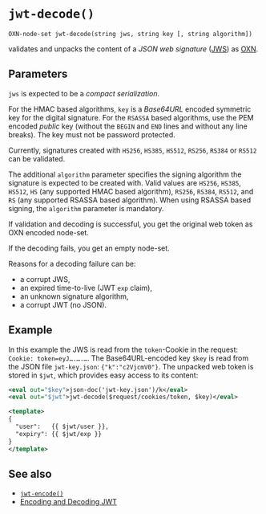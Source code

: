 # `jwt-decode()`

```
OXN-node-set jwt-decode(string jws, string key [, string algorithm])
```

validates and unpacks the content of a _JSON web signature_ ([JWS](https://tools.ietf.org/html/rfc7515)) as [OXN](Templating#object-xml-notation).


## Parameters

`jws` is expected to be a _compact serialization_.

For the HMAC based algorithms, `key` is a _Base64URL_ encoded symmetric key for the digital signature. For the `RSASSA` based algorithms, use the PEM encoded *public* key (without the `BEGIN` and `END` lines and without any line breaks). The key must not be password protected.

Currently, signatures created with `HS256`, `HS385`, `HS512`, `RS256`, `RS384` or `RS512` can be validated.

The additional `algorithm` parameter specifies the signing algorithm the signature is expected to be created with. Valid values are `HS256`, `HS385`, `HS512`, `HS` (any supported HMAC based algorithm), `RS256`, `RS384`, `RS512`, and `RS` (any supported RSASSA based algorithm). When using RSASSA based signing, the `algorithm` parameter is mandatory.

If validation and decoding is successful, you get the original web token as OXN encoded node-set.

If the decoding fails, you get an empty node-set.

Reasons for a decoding failure can be:

* a corrupt JWS,
* an expired time-to-live (JWT `exp` claim),
* an unknown signature algorithm,
* a corrupt JWT (no JSON).

## Example

In this example the JWS is read from the `token`-Cookie in the request: `Cookie: token=eyJ….….…`.
The Base64URL-encoded key `$key` is read from the JSON file `jwt-key.json`: `{"k":"c2VjcmV0"}`.
The unpacked web token is stored in `$jwt`, which provides easy access to its content:

```xml
<eval out="$key">json-doc('jwt-key.json')/k</eval>
<eval out="$jwt">jwt-decode($request/cookies/token, $key)</eval>

<template>
{
  "user":   {{ $jwt/user }},
  "expiry": {{ $jwt/exp }}
}
</template>
```

## See also

* [`jwt-encode()`](jwt-encode.md)
* [Encoding and Decoding JWT](/cookbook/jwt.md)

